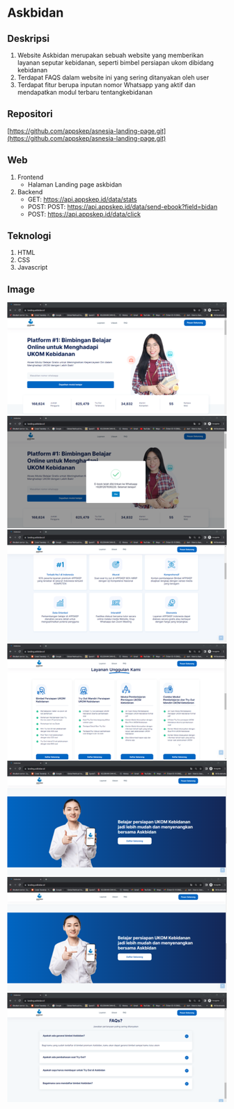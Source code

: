 # Askbidan

## Deskripsi

1.  Website Askbidan merupakan sebuah website yang memberikan layanan seputar kebidanan, seperti bimbel persiapan ukom dibidang kebidanan
2.  Terdapat FAQS dalam website ini yang sering ditanyakan oleh user
3.  Terdapat fitur berupa inputan nomor Whatsapp yang aktif dan mendapatkan modul terbaru tentangkebidanan

## Repositori

[https://github.com/appskep/asnesia-landing-page.git](https://github.com/appskep/asnesia-landing-page.git)

## Web

1.  Frontend
    - Halaman Landing page askbidan
2.  Backend
    - GET: https://api.appskep.id/data/stats
    - POST: POST: https://api.appskep.id/data/send-ebook?field=bidan
    - POST: https://api.appskep.id/data/click

## Teknologi

1. HTML
2. CSS
3. Javascript

## Image

![Askbidan](https://github.com/firmanshiddiq/doc/blob/master/img/askbidan.png)
![Askbidan 2](https://github.com/firmanshiddiq/doc/blob/master/img/askbidan2.png)
![Askbidan 3](https://github.com/firmanshiddiq/doc/blob/master/img/askbidan3.png)
![Askbidan 4](https://github.com/firmanshiddiq/doc/blob/master/img/askbidan4.png)
![Askbidan 5](https://github.com/firmanshiddiq/doc/blob/master/img/askbidan5.png)
![Askbidan 6](https://github.com/firmanshiddiq/doc/blob/master/img/askbidan6.png)
![Askbidan 7](https://github.com/firmanshiddiq/doc/blob/master/img/askbidan7.png)

